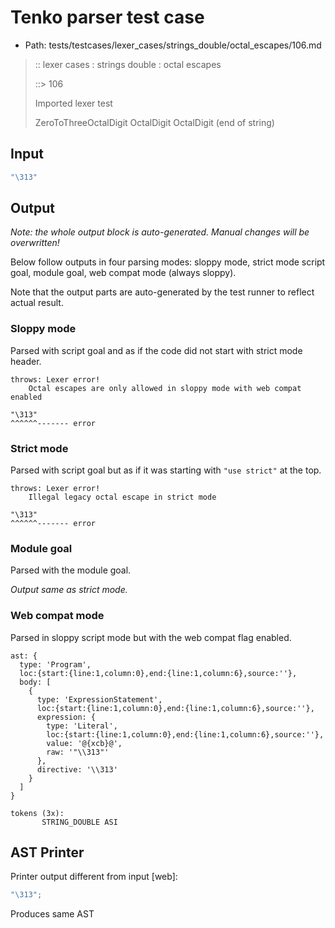 # Tenko parser test case

- Path: tests/testcases/lexer_cases/strings_double/octal_escapes/106.md

> :: lexer cases : strings double : octal escapes
>
> ::> 106
>
> Imported lexer test
>
> ZeroToThreeOctalDigit OctalDigit OctalDigit (end of string)

## Input

`````js
"\313"
`````

## Output

_Note: the whole output block is auto-generated. Manual changes will be overwritten!_

Below follow outputs in four parsing modes: sloppy mode, strict mode script goal, module goal, web compat mode (always sloppy).

Note that the output parts are auto-generated by the test runner to reflect actual result.

### Sloppy mode

Parsed with script goal and as if the code did not start with strict mode header.

`````
throws: Lexer error!
    Octal escapes are only allowed in sloppy mode with web compat enabled

"\313"
^^^^^^------- error
`````

### Strict mode

Parsed with script goal but as if it was starting with `"use strict"` at the top.

`````
throws: Lexer error!
    Illegal legacy octal escape in strict mode

"\313"
^^^^^^------- error
`````


### Module goal

Parsed with the module goal.

_Output same as strict mode._

### Web compat mode

Parsed in sloppy script mode but with the web compat flag enabled.

`````
ast: {
  type: 'Program',
  loc:{start:{line:1,column:0},end:{line:1,column:6},source:''},
  body: [
    {
      type: 'ExpressionStatement',
      loc:{start:{line:1,column:0},end:{line:1,column:6},source:''},
      expression: {
        type: 'Literal',
        loc:{start:{line:1,column:0},end:{line:1,column:6},source:''},
        value: '@{xcb}@',
        raw: '"\\313"'
      },
      directive: '\\313'
    }
  ]
}

tokens (3x):
       STRING_DOUBLE ASI
`````


## AST Printer

Printer output different from input [web]:

````js
"\313";
````

Produces same AST
